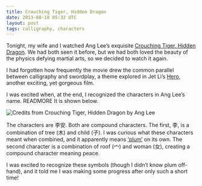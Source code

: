 ```yaml
---
title: Crouching Tiger, Hidden Dragon
date: 2013-08-18 05:32 UTC
layout: post
tags: calligraphy, characters
---
```


Tonight, my wife and I watched Ang Lee’s exquisite [Crouching Tiger, Hidden Dragon](http://www.imdb.com/title/tt0190332/?ref_=sr_1). We had both seen it before, but we had both loved the beauty of the physics defying martial arts, so we decided to watch it again.

I had forgotten how frequently the movie drew the common parallel between calligraphy and swordplay, a theme explored in Jet Li’s [Hero](http://www.imdb.com/title/tt0299977/?ref_=sr_4), another exciting, yet gorgeous film.

I was excited when, at the end, I recognized the characters in Ang Lee’s name. READMORE It is shown below.

<img src='/images/ang-lee.png' alt='Credits from Crouching Tiger, Hidden Dragon by Ang Lee' />

The characters are 李安. Both are compound characters. The first, 李, is a combination of tree (木) and child (子). I was curious what these characters meant when combined, and it apparently means [‘plum’](http://translate.google.com/#zh-CN/en/%E6%9D%8E) on its own. The second character is a combination of roof (宀) and woman (女), creating a compound character meaning peace.

I was excited to recognize these symbols (though I didn’t know plum off-hand), and it told me I was making some progress after only such a short time!


